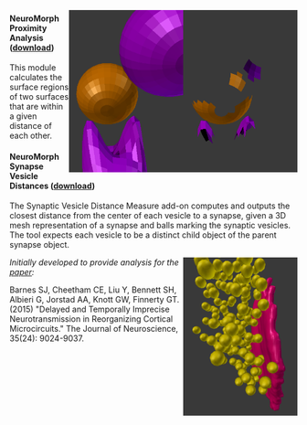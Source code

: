<img src="proximity_after.png" width="200" align="right"><img src="proximity_before.png" width="200" align="right">

#### NeuroMorph Proximity Analysis   ([download](http://raw.githubusercontent.com/ajorstad/NeuroMorph/master/NeuroMorph_Proximity_Analysis/NeuroMorph_Proximity_Analysis.py))
This module calculates the surface regions of two surfaces that are within a given distance of each other.


#### NeuroMorph Synapse Vesicle Distances   ([download](http://dstats.net/download/http://github.com/ajorstad/NeuroMorph/raw/master/NeuroMorph_Proximity_Analysis/NeuroMorph_Vesicle_Distance.py))
The Synaptic Vesicle Distance Measure add-on computes and outputs the closest distance from the center of each vesicle to a synapse, given a 3D mesh representation of a synapse and balls marking the synaptic vesicles.  The tool expects each vesicle to be a distinct child object of the parent synapse object.

<img src="synapse_and_vesicles.png" width="200" align="right">

*Initially developed to provide analysis for the [paper](http://www.jneurosci.org/content/35/24/9024):*

Barnes SJ, Cheetham CE, Liu Y, Bennett SH, Albieri G, Jorstad AA, Knott GW, Finnerty GT.  (2015)  "Delayed and Temporally Imprecise Neurotransmission in Reorganizing Cortical Microcircuits." The Journal of Neuroscience, 35(24): 9024-9037.
